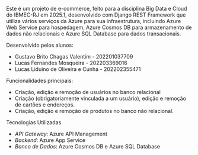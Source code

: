 Este é um projeto de e-commerce, feito para a disciplina Big Data e Cloud do IBMEC-RJ em 2025.1, desenvolvido com Django REST Framework que utiliza vários serviços da Azure para sua infraestrutura, incluindo Azure Web Service para hospedagem, Azure Cosmos DB para armazenamento de dados não relacionais e Azure SQL Database para dados transacionais.

Desenvolvido pelos alunos:
- Gustavo Brito Chagas Valentim - 202201037709
- Lucas Fernandes Mosqueira - 202203369016
- Lucas Liduino de Oliveira e Cunha - 202202355471

Funcionalidades principais: 
- Criação, edição e remoção de usuários no banco relacional
- Criação (obrigatoriamente vinculada a um usuário), edição e remoção de cartões e endereços.
- Criação, edição e remoção de produtos no banco não relacional.

Tecnologias Utilizadas
- *API Gateway*: Azure API Management
- *Backend*: Azure App Service
- *Banco de Dados*: Azure Cosmos DB e Azure SQL Database
